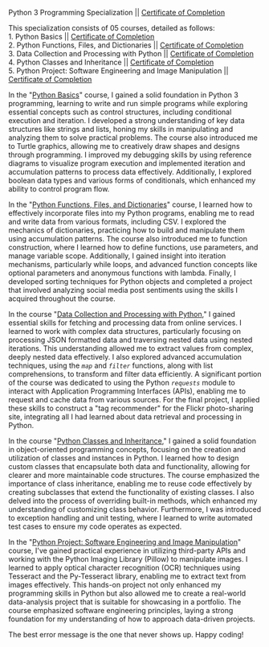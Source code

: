Python 3 Programming Specialization || [Certificate of Completion](https://coursera.org/share/3475a4721d1b6c547d1b1a0a540fa7e5)

This specialization consists of 05 courses, detailed as follows:  
1\. Python Basics || [Certificate of Completion](https://coursera.org/share/dea3124f1349d693611aa5932c2f6959)  
2\. Python Functions, Files, and Dictionaries || [Certificate of Completion](https://coursera.org/share/ad3e5e889415deebeec7e16f2a79ef66)  
3\. Data Collection and Processing with Python || [Certificate of Completion](https://coursera.org/share/47f5538ba16a0d016feba76dcdffd8fe)  
4\. Python Classes and Inheritance || [Certificate of Completion](https://coursera.org/share/42a2428771126505e537df0ccdfc41eb)  
5\. Python Project: Software Engineering and Image Manipulation || [Certificate of Completion](https://coursera.org/share/f52ebaf07340c609fc42fb047aef0b5b)

In the "[Python Basics](https://www.coursera.org/learn/python-basics)" course, I gained a solid foundation in Python 3 programming, learning to write and run simple programs while exploring essential concepts such as control structures, including conditional execution and iteration. I developed a strong understanding of key data structures like strings and lists, honing my skills in manipulating and analyzing them to solve practical problems. The course also introduced me to Turtle graphics, allowing me to creatively draw shapes and designs through programming. I improved my debugging skills by using reference diagrams to visualize program execution and implemented iteration and accumulation patterns to process data effectively. Additionally, I explored boolean data types and various forms of conditionals, which enhanced my ability to control program flow. 

In the "[Python Functions, Files, and Dictionaries](https://www.coursera.org/learn/python-functions-files-dictionaries)" course, I learned how to effectively incorporate files into my Python programs, enabling me to read and write data from various formats, including CSV. I explored the mechanics of dictionaries, practicing how to build and manipulate them using accumulation patterns. The course also introduced me to function construction, where I learned how to define functions, use parameters, and manage variable scope. Additionally, I gained insight into iteration mechanisms, particularly while loops, and advanced function concepts like optional parameters and anonymous functions with lambda. Finally, I developed sorting techniques for Python objects and completed a project that involved analyzing social media post sentiments using the skills I acquired throughout the course.

In the course "[Data Collection and Processing with Python](https://www.coursera.org/learn/data-collection-processing-python)," I gained essential skills for fetching and processing data from online services. I learned to work with complex data structures, particularly focusing on processing JSON formatted data and traversing nested data using nested iterations. This understanding allowed me to extract values from complex, deeply nested data effectively. I also explored advanced accumulation techniques, using the *`map`* and *`filter`* functions, along with list comprehensions, to transform and filter data efficiently. A significant portion of the course was dedicated to using the Python *`requests`* module to interact with Application Programming Interfaces (APIs), enabling me to request and cache data from various sources. For the final project, I applied these skills to construct a "tag recommender" for the Flickr photo-sharing site, integrating all I had learned about data retrieval and processing in Python.

In the course "[Python Classes and Inheritance](https://www.coursera.org/learn/python-classes-inheritance)," I gained a solid foundation in object-oriented programming concepts, focusing on the creation and utilization of classes and instances in Python. I learned how to design custom classes that encapsulate both data and functionality, allowing for clearer and more maintainable code structures. The course emphasized the importance of class inheritance, enabling me to reuse code effectively by creating subclasses that extend the functionality of existing classes. I also delved into the process of overriding built-in methods, which enhanced my understanding of customizing class behavior. Furthermore, I was introduced to exception handling and unit testing, where I learned to write automated test cases to ensure my code operates as expected. 

In the "[Python Project: Software Engineering and Image Manipulation](https://www.coursera.org/learn/python-project)" course, I've gained practical experience in utilizing third-party APIs and working with the Python Imaging Library (Pillow) to manipulate images. I learned to apply optical character recognition (OCR) techniques using Tesseract and the Py-Tesseract library, enabling me to extract text from images effectively. This hands-on project not only enhanced my programming skills in Python but also allowed me to create a real-world data-analysis project that is suitable for showcasing in a portfolio. The course emphasized software engineering principles, laying a strong foundation for my understanding of how to approach data-driven projects.

The best error message is the one that never shows up. Happy coding\!

